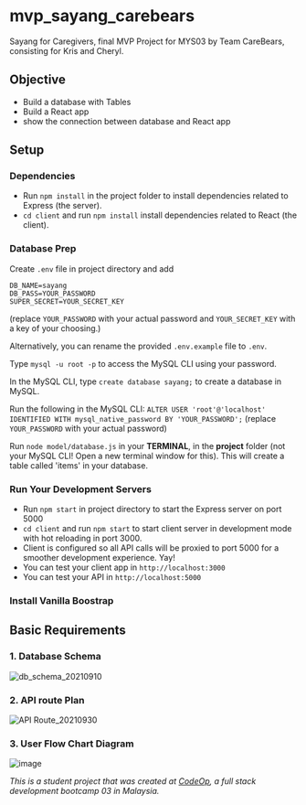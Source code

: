 # mvp_sayang_carebears
Sayang for Caregivers, final MVP Project for MYS03 by Team CareBears, consisting for Kris and Cheryl.

## Objective
- Build a database with Tables
- Build a React app
- show the connection between database and React app

## Setup

### Dependencies

- Run `npm install` in the project folder to install dependencies related to Express (the server).
- `cd client` and run `npm install` install dependencies related to React (the client).

### Database Prep

Create `.env` file in project directory and add

```
DB_NAME=sayang
DB_PASS=YOUR_PASSWORD
SUPER_SECRET=YOUR_SECRET_KEY

```
(replace `YOUR_PASSWORD` with your actual password and `YOUR_SECRET_KEY` with a key of your choosing.)

Alternatively, you can rename the provided `.env.example` file to `.env`.

Type `mysql -u root -p` to access the MySQL CLI using your password.

In the MySQL CLI, type `create database sayang;` to create a database in MySQL.

Run the following in the MySQL CLI: `ALTER USER 'root'@'localhost' IDENTIFIED WITH mysql_native_password BY 'YOUR_PASSWORD';` (replace `YOUR_PASSWORD` with your actual password)

Run `node model/database.js` in your **TERMINAL**, in the **project** folder (not your MySQL CLI! Open a new terminal window for this). This will create a table called 'items' in your database.

### Run Your Development Servers

- Run `npm start` in project directory to start the Express server on port 5000
- `cd client` and run `npm start` to start client server in development mode with hot reloading in port 3000.
- Client is configured so all API calls will be proxied to port 5000 for a smoother development experience. Yay!
- You can test your client app in `http://localhost:3000`
- You can test your API in `http://localhost:5000`

### Install Vanilla Boostrap

## Basic Requirements

### 1. Database Schema
![db_schema_20210910](https://user-images.githubusercontent.com/86417917/136497937-8f4d72a7-b4cb-4801-abdd-dd349d4a46e9.PNG)

### 2. API route Plan
![API Route_20210930](https://user-images.githubusercontent.com/86417917/136498170-963d85aa-ac59-49a4-9149-05126e355063.png)

### 3. User Flow Chart Diagram
![image](https://user-images.githubusercontent.com/86417917/136498063-902bcb7b-7b48-4196-9a8d-d550521a5bf1.png)



_This is a student project that was created at [CodeOp](http://codeop.tech), a full stack development bootcamp 03 in Malaysia._
